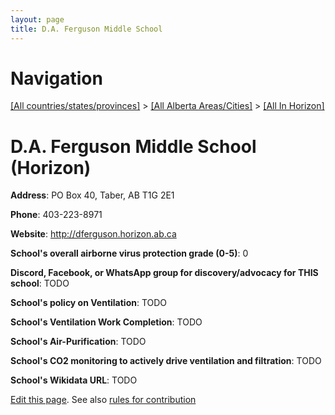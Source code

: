 ```yaml
---
layout: page
title: D.A. Ferguson Middle School
---
```

# Navigation

[[All countries/states/provinces]](../../..) > [[All Alberta Areas/Cities]](../..) > [[All In Horizon]](..)

# D.A. Ferguson Middle School (Horizon)

**Address**: PO Box 40, Taber, AB T1G 2E1

**Phone**: 403-223-8971

**Website**: <http://dferguson.horizon.ab.ca>

**School's overall airborne virus protection grade (0-5)**: 0

**Discord, Facebook, or WhatsApp group for discovery/advocacy for THIS school**: TODO

**School's policy on Ventilation**: TODO

**School's Ventilation Work Completion**: TODO

**School's Air-Purification**: TODO

**School's CO2 monitoring to actively drive ventilation and filtration**: TODO

**School's Wikidata URL**: TODO


[Edit this page](https://github.com/ventilate-schools/AB/edit/main/./Horizon/D.A._Ferguson_Middle_School.md). See also [rules for contribution](../../../contribution-rules/)